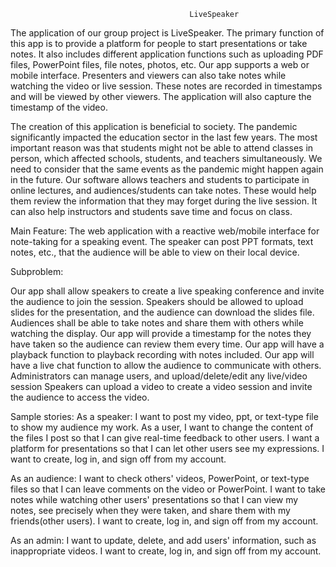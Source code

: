 
                                            LiveSpeaker

The application of our group project is LiveSpeaker. The primary function of this app is to provide a platform for people to start presentations or take notes. It also includes different application functions such as uploading PDF files, PowerPoint files, file notes, photos, etc. Our app supports a web or mobile interface. Presenters and viewers can also take notes while watching the video or live session. These notes are recorded in timestamps and will be viewed by other viewers. The application will also capture the timestamp of the video.

The creation of this application is beneficial to society. The pandemic significantly impacted the education sector in the last few years. The most important reason was that students might not be able to attend classes in person, which affected schools, students, and teachers simultaneously. We need to consider that the same events as the pandemic might happen again in the future. Our software allows teachers and students to participate in online lectures, and audiences/students can take notes. These would help them review the information that they may forget during the live session. It can also help instructors and students save time and focus on class.


Main Feature: The web application with a reactive web/mobile interface for note-taking for a speaking event. The speaker can post PPT formats, text notes, etc., that the audience will be able to view on their local device.

Subproblem:

Our app shall allow speakers to create a live speaking conference and invite the audience to join the session.
Speakers should be allowed to upload slides for the presentation, and the audience can download the slides file.
Audiences shall be able to take notes and share them with others while watching the display.
Our app will provide a timestamp for the notes they have taken so the audience can review them every time.
Our app will have a playback function to playback recording with notes included. 
Our app will have a live chat function to allow the audience to communicate with others.
Administrators can manage users, and upload/delete/edit any live/video session
Speakers can upload a video to create a video session and invite the audience to access the video.






Sample stories:
 As a speaker:
I want to post my video, ppt, or text-type file to show my audience my work.
As a user, I want to change the content of the files I post so that I can give real-time feedback to other users.
I want a platform for presentations so that I can let other users see my expressions.
I want to create, log in, and sign off from my account.
 
As an audience:
I want to check others' videos, PowerPoint, or text-type files so that I can leave comments on the video or PowerPoint.
I want to take notes while watching other users' presentations so that I can view my notes, see precisely when they were taken, and share them with my friends(other users).
I want to create, log in, and sign off from my account.

As an admin:
I want to update, delete, and add users' information, such as inappropriate videos.
I want to create, log in, and sign off from my account.
